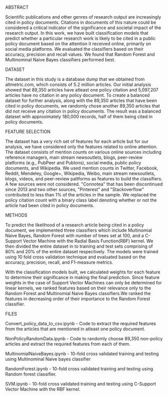 ABSTRACT

Scientific publications and other genres of research output are increasingly cited in policy documents. Citations in documents of this  nature could be considered a critical indicator of the significance and societal impact of the research output. In this work, we have  built classification models that predict whether a particular research work is likely to be cited in a public policy document based on the  attention it received online, primarily on social media platforms. We evaluated the classifiers based on their accuracy, precision and  recall values. We found that Random Forest and Multinominal Naive Bayes classifiers performed best.

DATASET

The dataset in this study is a database dump that we obtained from altmetric.com, which consists of 5.2 million articles. Our initial analysis showed that 89,350 articles have atleast one policy citation and 5,097,207 articles have no citation in any policy document. To create a balanced dataset for further analysis, along with the 89,350 articles that have been cited in policy documents, we randomly chose  another 89,350 articles that did not receive any citation in policy documents. The result was a balanced dataset with approximately  180,000 records, half of them being cited in policy documents.

FEATURE SELECTION 

The dataset has a very rich set of features for each article but for our analysis, we have considered only the features related to online  attention. The dataset consists of mention counts on various online sources including reference managers, main stream newsoutlets, blogs,  peer-review platforms (e.g., PubPeer and Publons), social media, public policy documents, and Wikipedia. We used mention counts in Twitter, Facebook, Reddit, Mendeley, Google+, Wikipedia, Weibo, main stream newsoutlets, blogs, videos, and peer-review paltforms as features to build the classifiers. A few sources were not considered. "Connotea" that has been discontinued since 2013 and two other sources, "Pinterest" and "Stackoverflow" contributed to less than 1% of the articles in the sample. We replaced the policy citation count with a binary class label denoting whether or not the article had been cited in policy documents. 

METHODS

To predict the likelihood of a research article being cited in a policy document, we implemented three classifiers which include Multinomial Naive Bayes, Random Forest with number of trees set at 100, and a C-Support Vector Machine with the Radial Basis Function(RBF) kernel. We then divided the entire dataset in to training and test sets comprising of 80% and 20% of the entire dataset respectively. The models were trained using 10 fold cross validation technique and evaluated based on the accuracy, precision, recall, and F1-measure metrics.

With the classification models built, we calculated weights for each feature to determine their significance in making the final prediction. Since feature weights in the case of Support Vector Machines can only be determined for linear kernels, we ranked features based on their relevance only to the Random Forest and Multinomial Naive Bayes classifiers.We ranked the features in decreasing order of their importance to the Random Forest classifier.
 
FILES

Convert_policy_data_to_csv.ipynb - Code to extract the required features from the articles that are mentioned in atleast one policy document.

NonPolicyRandomData.ipynb - Code to randomly choose 89,350 non-policy articles and extract the required features from each of them.

MultinomialNaiveBayes.ipynb - 10-fold cross validated training and testing using Multinominal Naive bayes classifier 

RandomForest.ipynb - 10-fold cross validated training and testing using Random forest classifier.

SVM.ipynb - 10-fold cross validated training and testing using C-Support Vector Machine with the RBF kernel.
